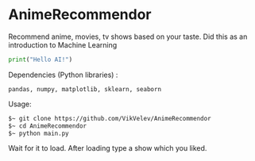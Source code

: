 # AnimeRecommendor
Recommend anime, movies, tv shows based on your taste.
Did this as an introduction to Machine Learning 
```python
print("Hello AI!")
```
Dependencies (Python libraries) :
```
pandas, numpy, matplotlib, sklearn, seaborn
```
Usage:
```bash
$~ git clone https://github.com/VikVelev/AnimeRecommendor
$~ cd AnimeRecommendor
$~ python main.py
```
Wait for it to load.
After loading type a show which you liked.
